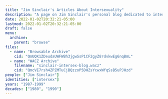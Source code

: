 ```yaml
---
title: "Jim Sinclair's Articles About Intersexuality"
description: "A page on Jim Sinclair's personal blog dedicated to intersexuality"
date: 2022-01-02T20:32:21-05:00
lastmod: 2022-01-02T20:32:21-05:00
draft: false
menu:
  archive:
    parent: "browse"
files:
  - name: "Browsable Archive"
    cid: "QmUQK1ZDeudaUWFWBh3jgwSsP1CF2gyZ8rdvkwEg6nqBmL"
  - name: "WACZ Archive"
    filename: "sinclair-intersex-blog.wacz"
    cid: "QmcVE7rsh4ZPZMTuCjBQzzoP5DHZsYcwxWfqSsB5uPJHzd"
people: ["Jim Sinclair"]
identities: ["intersex"]
years: "1987-1999"
decades: ["1980", "1990"]
---
```

